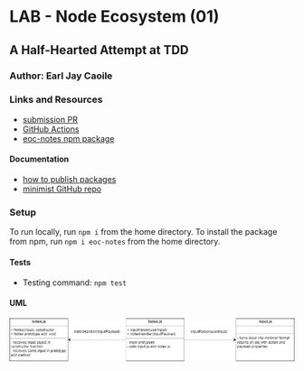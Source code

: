 # LAB - Node Ecosystem (01)

## A Half-Hearted Attempt at TDD

### Author: Earl Jay Caoile

### Links and Resources

- [submission PR](https://github.com/earljay-caoile-401-advanced-javascript/notes/pull/1)
- [GitHub Actions](https://github.com/earljay-caoile-401-advanced-javascript/notes/actions)
- [eoc-notes npm package](https://www.npmjs.com/package/eoc-notes)

#### Documentation

- [how to publish packages](https://zellwk.com/blog/publish-to-npm/)
- [minimist GitHub repo](https://github.com/substack/minimist)

### Setup

To run locally, run `npm i` from the home directory.
To install the package from npm, run `npm i eoc-notes` from the home directory.

#### Tests

- Testing command: `npm test`

#### UML

![UML Image](lab-01-uml.jpg "uml diagram")
